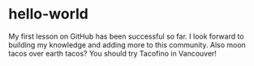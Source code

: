 # hello-world
My first lesson on GitHub has been successful so far.
I look forward to building my knowledge and adding more
to this community.
Also moon tacos over earth tacos? You should try Tacofino in Vancouver!
